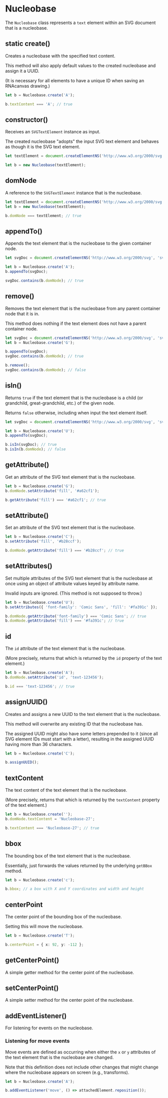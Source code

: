 # Nucleobase

The `Nucleobase` class represents a `text` element within an SVG document that is a nucleobase.

## static create()

Creates a nucleobase with the specified text content.

This method will also apply default values to the created nucleobase
and assign it a UUID.

(It is necessary for all elements to have a unique ID
when saving an RNAcanvas drawing.)

```typescript
let b = Nucleobase.create('A');

b.textContent === 'A'; // true
```

## constructor()

Receives an `SVGTextElement` instance as input.

The created nucleobase "adopts" the input SVG text element and behaves as though it is the SVG text element.

```typescript
let textElement = document.createElementNS('http://www.w3.org/2000/svg', 'text');

let b = new Nucleobase(textElement);
```

## domNode

A reference to the `SVGTextElement` instance that is the nucleobase.

```typescript
let textElement = document.createElementNS('http://www.w3.org/2000/svg', 'text');
let b = new Nucleobase(textElement);

b.domNode === textElement; // true
```

## appendTo()

Appends the text element that is the nucleobase to the given container node.

```typescript
let svgDoc = document.createElementNS('http://www.w3.org/2000/svg', 'svg');

let b = Nucleobase.create('A');
b.appendTo(svgDoc);

svgDoc.contains(b.domNode); // true
```

## remove()

Removes the text element that is the nucleobase from any parent container node that it is in.

This method does nothing if the text element does not have a parent container node.

```typescript
let svgDoc = document.createElementNS('http://www.w3.org/2000/svg', 'svg');
let b = Nucleobase.create('G');

b.appendTo(svgDoc);
svgDoc.contains(b.domNode); // true

b.remove();
svgDoc.contains(b.domNode); // false
```

## isIn()

Returns `true` if the text element that is the nucleobase is a child
(or grandchild, great-grandchild, etc.) of the given node.

Returns `false` otherwise, including when input the text element itself.

```typescript
let svgDoc = document.createElementNS('http://www.w3.org/2000/svg', 'svg');

let b = Nucleobase.create('U');
b.appendTo(svgDoc);

b.isIn(svgDoc); // true
b.isIn(b.domNode); // false
```

## getAttribute()

Get an attribute of the SVG text element that is the nucleobase.

```typescript
let b = Nucleobase.create('G');
b.domNode.setAttribute('fill', '#a62cf1');

b.getAttribute('fill') === '#a62cf1'; // true
```

## setAttribute()

Set an attribute of the SVG text element that is the nucleobase.

```typescript
let b = Nucleobase.create('C');
b.setAttribute('fill', '#b28ccf');

b.domNode.getAttribute('fill') === '#b28ccf'; // true
```

## setAttributes()

Set multiple attributes of the SVG text element that is the nucleobase at once
using an object of attribute values keyed by attribute name.

Invalid inputs are ignored. (This method is not supposed to throw.)

```typescript
let b = Nucleobase.create('U');
b.setAttributes({ 'font-family': 'Comic Sans', 'fill': '#fa391c' });

b.domNode.getAttribute('font-family') === 'Comic Sans'; // true
b.domNode.getAttribute('fill') === '#fa391c'; // true
```

## id

The `id` attribute of the text element that is the nucleobase.

(More precisely, returns that which is returned by the `id` property of the text element.)

```typescript
let b = Nucleobase.create('A');
b.domNode.setAttribute('id', 'text-123456');

b.id === 'text-123456'; // true
```

## assignUUID()

Creates and assigns a new UUID to the text element that is the nucleobase.

This method will overwrite any existing ID that the nucleobase has.

The assigned UUID might also have some letters prepended to it
(since all SVG element IDs must start with a letter),
resulting in the assigned UUID having more than 36 characters.

```typescript
let b = Nucleobase.create('C');

b.assignUUID();
```

## textContent

The text content of the text element that is the nucleobase.

(More precisely, returns that which is returned by the `textContent` property of the text element.)

```typescript
let b = Nucleobase.create('');
b.domNode.textContent = 'Nucleobase-27';

b.textContent === 'Nucleobase-27'; // true
```

## bbox

The bounding box of the text element that is the nucleobase.

Essentially, just forwards the values returned by the underlying `getBBox` method.

```typescript
let b = Nucleobase.create('c');

b.bbox; // a box with X and Y coordinates and width and height
```

## centerPoint

The center point of the bounding box of the nucleobase.

Setting this will move the nucleobase.

```typescript
let b = Nucleobase.create('T');

b.centerPoint = { x: 92, y: -112 };
```

## getCenterPoint()

A simple getter method for the center point of the nucleobase.

## setCenterPoint()

A simple setter method for the center point of the nucleobase.

## addEventListener()

For listening for events on the nucleobase.

### Listening for move events

Move events are defined as occurring when either the `x` or `y` attributes of the text element that is the nucleobase are changed.

Note that this definition does not include other changes that might change where the nucleobase appears on screen
(e.g., transforms).

```typescript
let b = Nucleobase.create('A');

b.addEventListener('move', () => attachedElement.reposition());
```
